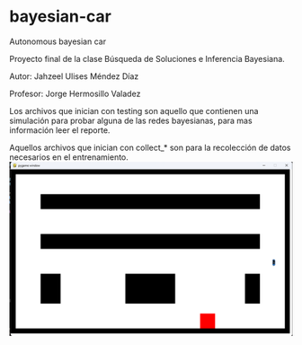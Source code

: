 # bayesian-car
Autonomous bayesian car

Proyecto final de la clase Búsqueda de Soluciones e Inferencia Bayesiana.

Autor: Jahzeel Ulises Méndez Díaz

Profesor: Jorge Hermosillo Valadez

Los archivos que inician con testing son aquello que contienen una simulación para probar alguna de las redes bayesianas, para mas información leer el reporte.

Aquellos archivos que inician con collect_* son para la recolección de datos necesarios en el entrenamiento.
![Imagen de la simulación generada](MuestraImg.png)